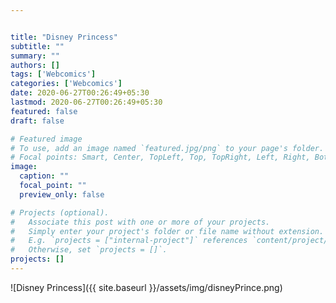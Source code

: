 ```yaml
---


title: "Disney Princess"
subtitle: ""
summary: ""
authors: []
tags: ['Webcomics']
categories: ['Webcomics']
date: 2020-06-27T00:26:49+05:30
lastmod: 2020-06-27T00:26:49+05:30
featured: false
draft: false

# Featured image
# To use, add an image named `featured.jpg/png` to your page's folder.
# Focal points: Smart, Center, TopLeft, Top, TopRight, Left, Right, BottomLeft, Bottom, BottomRight.
image:
  caption: ""
  focal_point: ""
  preview_only: false

# Projects (optional).
#   Associate this post with one or more of your projects.
#   Simply enter your project's folder or file name without extension.
#   E.g. `projects = ["internal-project"]` references `content/project/deep-learning/index.md`.
#   Otherwise, set `projects = []`.
projects: []
---
```



![Disney Princess]({{ site.baseurl }}/assets/img/disneyPrince.png)
